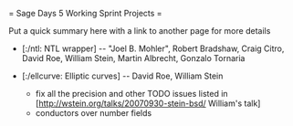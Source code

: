 = Sage Days 5 Working Sprint Projects =

Put a quick summary here with a link to another page for more details

   * [:/ntl: NTL wrapper] --  "Joel B. Mohler",  Robert Bradshaw, Craig Citro, David Roe, William Stein, Martin Albrecht, Gonzalo Tornaria
     
   
   * [:/ellcurve: Elliptic curves] -- David Roe, William Stein
        * fix all the precision and other TODO issues listed in [http://wstein.org/talks/20070930-stein-bsd/ William's talk]
        * conductors over number fields
        
   
